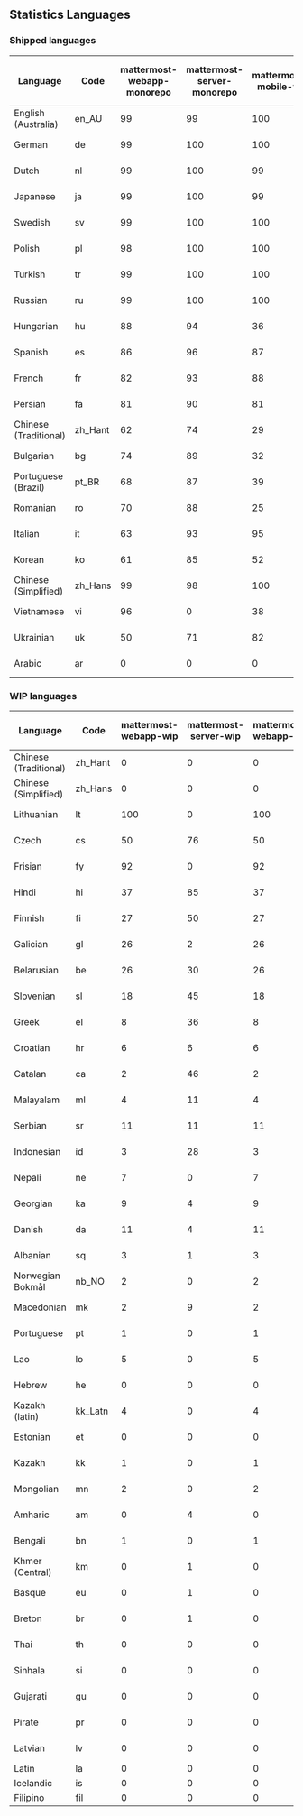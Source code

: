 ## Statistics Languages ##
###  Shipped languages  ###
|Language|Code|mattermost-webapp-monorepo|mattermost-server-monorepo|mattermost-mobile-v2|mattermost-desktop|mattermost-boards-webapp-monorepo|mattermost-playbooks-webapp-monorepo|calls-webapp|Total|Last Modified|
|---|---|---|---|---|---|---|---|---|---|---|
|English (Australia)|en_AU| 99| 99| 100| 100| 0| 0| 0| 99|2023-07-12T07:01:51.915333Z|
|German|de| 99| 100| 100| 100| 0| 0| 100| 99|2023-07-11T09:38:03.524658Z|
|Dutch|nl| 99| 100| 99| 100| 0| 0| 96| 99|2023-06-29T13:40:03.825299Z|
|Japanese|ja| 99| 100| 99| 100| 0| 0| 96| 99|2023-07-16T06:23:18.579884Z|
|Swedish|sv| 99| 100| 100| 100| 0| 0| 0| 99|2023-07-07T08:03:17.871400Z|
|Polish|pl| 98| 100| 100| 100| 0| 0| 100| 99|2023-07-13T06:30:40.998569Z|
|Turkish|tr| 99| 100| 100| 100| 0| 0| 100| 98|2023-07-10T08:56:05.463509Z|
|Russian|ru| 99| 100| 100| 100| 0| 0| 74| 97|2023-07-17T20:57:17.023105Z|
|Hungarian|hu| 88| 94| 36| 94| 0| 0| 0| 87|2023-06-16T11:33:31.887278Z|
|Spanish|es| 86| 96| 87| 93| 0| 0| 29| 84|2023-06-21T10:42:45.343945Z|
|French|fr| 82| 93| 88| 91| 0| 0| 58| 83|2023-06-22T12:28:55.160491Z|
|Persian|fa| 81| 90| 81| 94| 0| 0| 0| 80|2023-06-21T10:42:46.603178Z|
|Chinese (Traditional)|zh_Hant| 62| 74| 29| 100| 0| 0| 2| 74|2023-07-19T08:09:45.129164Z|
|Bulgarian|bg| 74| 89| 32| 0| 0| 0| 0| 74|2023-06-16T11:32:35.843428Z|
|Portuguese (Brazil)|pt_BR| 68| 87| 39| 47| 0| 0| 71| 72|2023-07-15T17:30:43.310932Z|
|Romanian|ro| 70| 88| 25| 0| 0| 0| 0| 70|2023-06-16T11:34:56.639971Z|
|Italian|it| 63| 93| 95| 22| 0| 0| 24| 70|2023-06-26T07:43:51.470283Z|
|Korean|ko| 61| 85| 52| 100| 0| 0| 2| 66|2023-06-22T06:19:14.002906Z|
|Chinese (Simplified)|zh_Hans| 99| 98| 100| 100| 0| 0| 95| 64|2023-07-17T08:45:08.105946Z|
|Vietnamese|vi| 96| 0| 38| 89| 0| 0| 0| 58|2023-07-18T15:50:21.886861Z|
|Ukrainian|uk| 50| 71| 82| 76| 0| 0| 0| 58|2023-07-18T09:21:22.497716Z|
|Arabic|ar| 0| 0| 0| 43| 0| 0| 0| 3|2023-07-10T13:08:48.325143Z|
###  WIP languages  ###
|Language|Code|mattermost-webapp-wip|mattermost-server-wip|mattermost-webapp-wip|mattermost-desktop-wip|Total|Last Modified|
|---|---|---|---|---|---|---|--|
|Chinese (Traditional)|zh_Hant| 0| 0| 0| 0| 74|2023-07-19T08:09:45.129164Z|
|Chinese (Simplified)|zh_Hans| 0| 0| 0| 3| 64|2023-07-17T08:45:08.105946Z|
|Lithuanian|lt| 100| 0| 100| 100| 44|2023-04-20T18:20:36.422339Z|
|Czech|cs| 50| 76| 50| 100| 39|2023-07-12T08:33:40.574342Z|
|Frisian|fy| 92| 0| 92| 0| 38|2023-03-30T14:04:28.368728Z|
|Hindi|hi| 37| 85| 37| 0| 30|2023-06-25T16:00:48.875553Z|
|Finnish|fi| 27| 50| 27| 0| 21|2023-03-30T14:04:14.936366Z|
|Galician|gl| 26| 2| 26| 0| 21|2023-02-16T10:53:47.791156Z|
|Belarusian|be| 26| 30| 26| 9| 17|2023-03-30T14:03:09.873427Z|
|Slovenian|sl| 18| 45| 18| 0| 15|2023-03-30T14:07:12.677627Z|
|Greek|el| 8| 36| 8| 0| 13|2023-03-30T14:03:55.229463Z|
|Croatian|hr| 6| 6| 6| 10| 12|2023-05-29T14:34:22.388149Z|
|Catalan|ca| 2| 46| 2| 0| 10|2023-02-22T22:19:51.633986Z|
|Malayalam|ml| 4| 11| 4| 0| 8|2023-07-08T15:38:50.105911Z|
|Serbian|sr| 11| 11| 11| 100| 8|2023-03-30T14:07:25.635161Z|
|Indonesian|id| 3| 28| 3| 0| 8|2023-01-20T12:30:26.132977Z|
|Nepali|ne| 7| 0| 7| 0| 7|2023-03-30T14:06:47.028356Z|
|Georgian|ka| 9| 4| 9| 0| 6|2023-06-23T10:24:23.278468Z|
|Danish|da| 11| 4| 11| 0| 5|2023-02-28T08:17:12.460986Z|
|Albanian|sq| 3| 1| 3| 0| 5|2023-03-30T14:07:18.996586Z|
|Norwegian Bokmål|nb_NO| 2| 0| 2| 0| 3|2023-04-07T15:44:19.938225Z|
|Macedonian|mk| 2| 9| 2| 29| 3|2023-05-05T04:29:07.020368Z|
|Portuguese|pt| 1| 0| 1| 100| 3|2023-05-26T13:13:24.949787Z|
|Lao|lo| 5| 0| 5| 0| 2|2023-01-28T03:29:57.636840Z|
|Hebrew|he| 0| 0| 0| 0| 1|2023-01-20T12:30:24.610278Z|
|Kazakh (latin)|kk_Latn| 4| 0| 4| 0| 1|2023-01-09T16:04:40.142668Z|
|Estonian|et| 0| 0| 0| 0| 1|2022-06-16T11:17:55.844464Z|
|Kazakh|kk| 1| 0| 1| 0| 1|2023-01-20T12:30:28.434837Z|
|Mongolian|mn| 2| 0| 2| 0| 1|2023-02-16T02:00:14.011643Z|
|Amharic|am| 0| 4| 0| 0| 0|2020-07-04T19:22:35.416407Z|
|Bengali|bn| 1| 0| 1| 0| 0|2022-06-18T00:07:36.707192Z|
|Khmer (Central)|km| 0| 1| 0| 0| 0|2022-05-06T14:27:58.323957Z|
|Basque|eu| 0| 1| 0| 0| 0|2021-06-22T14:46:44.626603Z|
|Breton|br| 0| 1| 0| 0| 0|2022-10-20T14:33:30.929526Z|
|Thai|th| 0| 0| 0| 7| 0|2023-07-02T14:03:38.691977Z|
|Sinhala|si| 0| 0| 0| 0| 0|2022-10-24T11:26:43.423982Z|
|Gujarati|gu| 0| 0| 0| 0| 0|2021-09-27T12:12:04.194601Z|
|Pirate|pr| 0| 0| 0| 0| 0|2022-06-28T08:46:29.046651Z|
|Latvian|lv| 0| 0| 0| 0| 0|2022-12-17T23:24:22.390841Z|
|Latin|la| 0| 0| 0| 0| 0||
|Icelandic|is| 0| 0| 0| 0| 0||
|Filipino|fil| 0| 0| 0| 0| 0||
